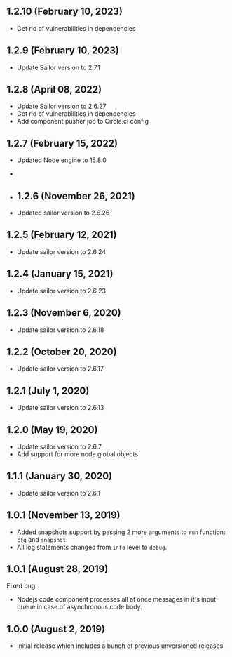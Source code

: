 ## 1.2.10 (February 10, 2023)

* Get rid of vulnerabilities in dependencies

## 1.2.9 (February 10, 2023)

* Update Sailor version to 2.7.1

## 1.2.8 (April 08, 2022)

* Update Sailor version to 2.6.27
* Get rid of vulnerabilities in dependencies
* Add component pusher job to Circle.ci config

## 1.2.7 (February 15, 2022)

* Updated Node engine to 15.8.0
* 
* ## 1.2.6 (November 26, 2021)

* Updated sailor version to 2.6.26

## 1.2.5 (February 12, 2021)

* Update sailor version to 2.6.24

## 1.2.4 (January 15, 2021)

* Update sailor version to 2.6.23

## 1.2.3 (November 6, 2020)

* Update sailor version to 2.6.18

## 1.2.2 (October 20, 2020)

* Update sailor version to 2.6.17

## 1.2.1 (July 1, 2020)

* Update sailor version to 2.6.13

## 1.2.0 (May 19, 2020)

* Update sailor version to 2.6.7
* Add support for more node global objects

## 1.1.1 (January 30, 2020)

* Update sailor version to 2.6.1

## 1.0.1 (November 13, 2019)
* Added snapshots support by passing 2 more arguments to `run` function: `cfg` and `snapshot`.
* All log statements changed from `info` level to `debug`.

## 1.0.1 (August 28, 2019)

Fixed bug:
* Nodejs code component processes all at once messages in it's input queue in case of asynchronous code body.

## 1.0.0 (August 2, 2019)

* Initial release which includes a bunch of previous unversioned releases.
